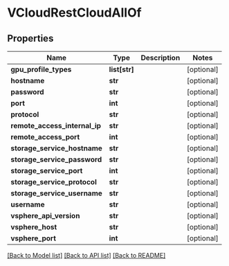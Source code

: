 # VCloudRestCloudAllOf

## Properties
Name | Type | Description | Notes
------------ | ------------- | ------------- | -------------
**gpu_profile_types** | **list[str]** |  | [optional] 
**hostname** | **str** |  | [optional] 
**password** | **str** |  | [optional] 
**port** | **int** |  | [optional] 
**protocol** | **str** |  | [optional] 
**remote_access_internal_ip** | **str** |  | [optional] 
**remote_access_port** | **int** |  | [optional] 
**storage_service_hostname** | **str** |  | [optional] 
**storage_service_password** | **str** |  | [optional] 
**storage_service_port** | **int** |  | [optional] 
**storage_service_protocol** | **str** |  | [optional] 
**storage_service_username** | **str** |  | [optional] 
**username** | **str** |  | [optional] 
**vsphere_api_version** | **str** |  | [optional] 
**vsphere_host** | **str** |  | [optional] 
**vsphere_port** | **int** |  | [optional] 

[[Back to Model list]](../README.md#documentation-for-models) [[Back to API list]](../README.md#documentation-for-api-endpoints) [[Back to README]](../README.md)


